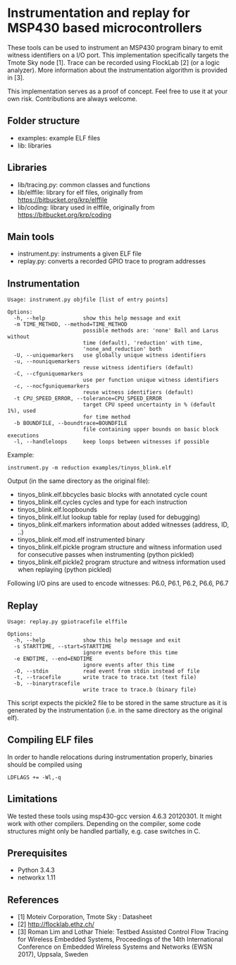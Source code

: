 Instrumentation and replay for MSP430 based microcontrollers
============================================================

These tools can be used to instrument an MSP430 program binary to emit
witness identifiers on a I/O port. This implementation specifically targets
the Tmote Sky node \[1\]. Trace can be recorded using FlockLab \[2\] (or a logic analyzer).
More information about the instrumentation algorithm is provided in \[3\].

This implementation serves as a proof of concept. Feel free to use it at your own risk.
Contributions are always welcome.

Folder structure
----------------
* examples: example ELF files
* lib: libraries

Libraries
---------
* lib/tracing.py: common classes and functions
* lib/elffile: library for elf files, originally from https://bitbucket.org/krp/elffile
* lib/coding: library used in elffile, originally from https://bitbucket.org/krp/coding

Main tools
----------
* instrument.py: instruments a given ELF file
* replay.py: converts a recorded GPIO trace to program addresses

Instrumentation
--------------
```
Usage: instrument.py objfile [list of entry points]                                                                                                                                                  
                                                                                                                                                                                                     
Options:                                                                                                                                                                                             
  -h, --help            show this help message and exit
  -m TIME_METHOD, --method=TIME_METHOD
                        possible methods are: 'none' Ball and Larus without
                        time (default), 'reduction' with time,
                        'none_and_reduction' both
  -U, --uniquemarkers   use globally unique witness identifiers
  -u, --nouniquemarkers
                        reuse witness identifiers (default)
  -C, --cfguniquemarkers
                        use per function unique witness identifiers
  -c, --nocfguniquemarkers
                        reuse witness identifiers (default)
  -t CPU_SPEED_ERROR, --tolerance=CPU_SPEED_ERROR
                        target CPU speed uncertainty in % (default 1%), used
                        for time method
  -b BOUNDFILE, --boundtrace=BOUNDFILE
                        file containing upper bounds on basic block executions
  -l, --handleloops     keep loops between witnesses if possible
```

Example:
```
instrument.py -m reduction examples/tinyos_blink.elf
```
Output (in the same directory as the original file):

* tinyos_blink.elf.bbcycles   basic blocks with annotated cycle count
* tinyos_blink.elf.cycles     cycles and type for each instruction
* tinyos_blink.elf.loopbounds 
* tinyos_blink.elf.lut        lookup table for replay (used for debugging)
* tinyos_blink.elf.markers    information about added witnesses (address, ID, ..)
* tinyos_blink.elf.mod.elf    instrumented binary
* tinyos_blink.elf.pickle     program structure and witness information used for consecutive passes when instrumenting (python pickled)
* tinyos_blink.elf.pickle2    program structure and witness information used when replaying (python pickled)

Following I/O pins are used to encode witnesses: P6.0, P6.1, P6.2, P6.6, P6.7

Replay
------
```
Usage: replay.py gpiotracefile elffile                                                                                                                                                               
                                                                                                                                                                                                     
Options:                                                                                                                                                                                             
  -h, --help            show this help message and exit                                                                                                                                              
  -s STARTTIME, --start=STARTTIME                                                                                                                                                                    
                        ignore events before this time                                                                                                                                               
  -e ENDTIME, --end=ENDTIME                                                                                                                                                                          
                        ignore events after this time                                                                                                                                                
  -O, --stdin           read event from stdin instead of file                                                                                                                                        
  -t, --tracefile       write trace to trace.txt (text file)                                                                                                                                         
  -b, --binarytracefile                                                                                                                                                                              
                        write trace to trace.b (binary file) 
```

This script expects the pickle2 file to be stored in the same structure as it is generated by the instrumentation (i.e. in the same directory as the original elf).

Compiling ELF files
-------------------
In order to handle relocations during instrumentation properly, binaries should be compiled using
```
LDFLAGS += -Wl,-q
```

Limitations
-----------
We tested these tools using msp430-gcc version 4.6.3 20120301. It might work with other compilers.
Depending on the compiler, some code structures might only be handled partially, e.g. case switches in C.

Prerequisites
-------------
* Python 3.4.3
* networkx 1.11

References
----------
* [1] Moteiv Corporation, Tmote Sky : Datasheet 
* [2] http://flocklab.ethz.ch/
* [3] Roman Lim and Lothar Thiele: Testbed Assisted Control Flow Tracing for Wireless Embedded Systems, Proceedings of the 14th International Conference on Embedded Wireless Systems and Networks (EWSN 2017), Uppsala, Sweden
